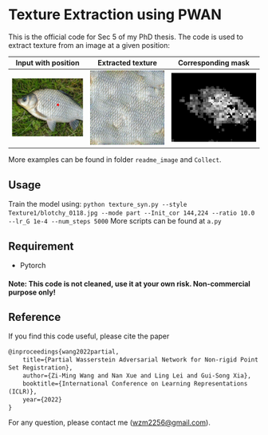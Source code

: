 # Texture Extraction using PWAN

This is the official code for Sec 5 of my PhD thesis. The code is used to extract texture from an image at a given position:


|Input with position| Extracted texture | Corresponding mask| 
|--------------|--------------|--------------|
<img src="readme_image\mask_image\Fish\fishold.png" width="256"/>  | <img src="readme_image\Partial\Fish\4990.png" width="256"/> |<img src="readme_image\mask_image\Fish\fishmask_old.png " width="256"/>

More examples can be found in folder `readme_image` and `Collect`.




## Usage
Train the model using:
`python texture_syn.py --style Texture1/blotchy_0118.jpg --mode part --Init_cor 144,224 --ratio 10.0 --lr_G 1e-4 --num_steps 5000`
More scripts can be found at `a.py`

## Requirement 
- Pytorch 

#### Note: This code is not cleaned, use it at your own risk. Non-commercial purpose only!


## Reference
If you find this code useful, please cite the paper

    @inproceedings{wang2022partial,
        title={Partial Wasserstein Adversarial Network for Non-rigid Point Set Registration},
        author={Zi-Ming Wang and Nan Xue and Ling Lei and Gui-Song Xia},
        booktitle={International Conference on Learning Representations (ICLR)},
        year={2022}
    }

For any question, please contact me (wzm2256@gmail.com).